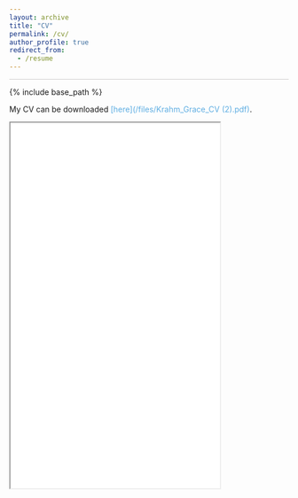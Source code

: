 ```yaml
---
layout: archive
title: "CV"
permalink: /cv/
author_profile: true
redirect_from:
  - /resume
---
```

<hr style = 'background-color:#CCCAC9;   margin-top: 0.1em;
  margin-bottom: 0.1em; border-width:0; color:#CCCAC9; height:1px; width:100%;' />
  


{% include base_path %}

My CV can be downloaded <span style="color:#5DADE2">[here](/files/Krahm_Grace_CV (2).pdf)</span>.

<iframe src="/files/Krahm_Grace_CV (2).pdf" width="75%" height="660px">
